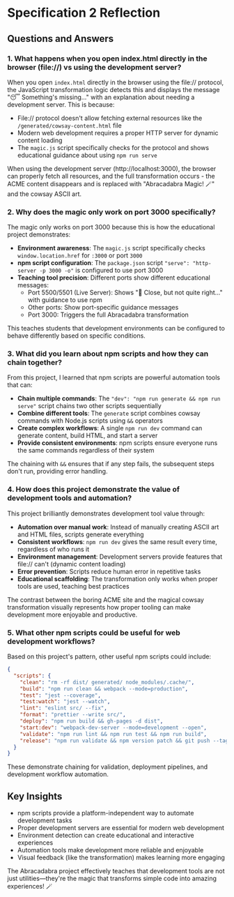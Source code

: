 # Specification 2 Reflection

## Questions and Answers

### 1. What happens when you open index.html directly in the browser (file://) vs using the development server?

When you open `index.html` directly in the browser using the file:// protocol, the JavaScript transformation logic detects this and displays the message "😴 Something's missing..." with an explanation about needing a development server. This is because:

- File:// protocol doesn't allow fetching external resources like the `/generated/cowsay-content.html` file
- Modern web development requires a proper HTTP server for dynamic content loading
- The `magic.js` script specifically checks for the protocol and shows educational guidance about using `npm run serve`

When using the development server (http://localhost:3000), the browser can properly fetch all resources, and the full transformation occurs - the ACME content disappears and is replaced with "Abracadabra Magic! 🪄" and the cowsay ASCII art.

### 2. Why does the magic only work on port 3000 specifically?

The magic only works on port 3000 because this is how the educational project demonstrates:

- **Environment awareness**: The `magic.js` script specifically checks `window.location.href` for `:3000` or port `3000`
- **npm script configuration**: The `package.json` script `"serve": "http-server -p 3000 -o"` is configured to use port 3000
- **Teaching tool precision**: Different ports show different educational messages:
  - Port 5500/5501 (Live Server): Shows "🤔 Close, but not quite right..." with guidance to use npm
  - Other ports: Show port-specific guidance messages
  - Port 3000: Triggers the full Abracadabra transformation

This teaches students that development environments can be configured to behave differently based on specific conditions.

### 3. What did you learn about npm scripts and how they can chain together?

From this project, I learned that npm scripts are powerful automation tools that can:

- **Chain multiple commands**: The `"dev": "npm run generate && npm run serve"` script chains two other scripts sequentially
- **Combine different tools**: The `generate` script combines cowsay commands with Node.js scripts using `&&` operators
- **Create complex workflows**: A single `npm run dev` command can generate content, build HTML, and start a server
- **Provide consistent environments**: npm scripts ensure everyone runs the same commands regardless of their system

The chaining with `&&` ensures that if any step fails, the subsequent steps don't run, providing error handling.

### 4. How does this project demonstrate the value of development tools and automation?

This project brilliantly demonstrates development tool value through:

- **Automation over manual work**: Instead of manually creating ASCII art and HTML files, scripts generate everything
- **Consistent workflows**: `npm run dev` gives the same result every time, regardless of who runs it
- **Environment management**: Development servers provide features that file:// can't (dynamic content loading)
- **Error prevention**: Scripts reduce human error in repetitive tasks
- **Educational scaffolding**: The transformation only works when proper tools are used, teaching best practices

The contrast between the boring ACME site and the magical cowsay transformation visually represents how proper tooling can make development more enjoyable and productive.

### 5. What other npm scripts could be useful for web development workflows?

Based on this project's pattern, other useful npm scripts could include:

```json
{
  "scripts": {
    "clean": "rm -rf dist/ generated/ node_modules/.cache/",
    "build": "npm run clean && webpack --mode=production",
    "test": "jest --coverage",
    "test:watch": "jest --watch",
    "lint": "eslint src/ --fix",
    "format": "prettier --write src/",
    "deploy": "npm run build && gh-pages -d dist",
    "start:dev": "webpack-dev-server --mode=development --open",
    "validate": "npm run lint && npm run test && npm run build",
    "release": "npm run validate && npm version patch && git push --tags"
  }
}
```

These demonstrate chaining for validation, deployment pipelines, and development workflow automation.

## Key Insights

- npm scripts provide a platform-independent way to automate development tasks
- Proper development servers are essential for modern web development
- Environment detection can create educational and interactive experiences
- Automation tools make development more reliable and enjoyable
- Visual feedback (like the transformation) makes learning more engaging

The Abracadabra project effectively teaches that development tools are not just utilities—they're the magic that transforms simple code into amazing experiences! 🪄